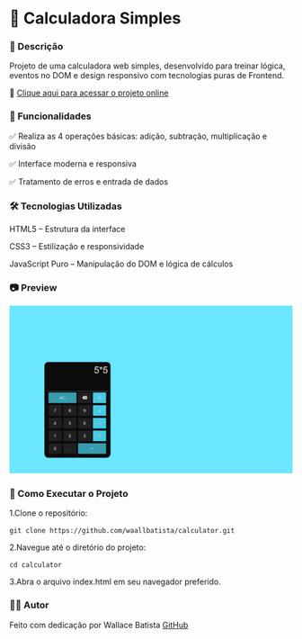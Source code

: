 # 🧮 Calculadora Simples



### 📌 Descrição
 Projeto de uma calculadora web simples, desenvolvido para treinar lógica, eventos no DOM e design responsivo com tecnologias puras de Frontend.
 
 🔗 [Clique aqui para acessar o projeto online](https://waallbatista.github.io/calculator/)

### 🚀 Funcionalidades
 ✅ Realiza as 4 operações básicas: adição, subtração, multiplicação e divisão
 
 ✅ Interface moderna e responsiva
 
 ✅ Tratamento de erros e entrada de dados

### 🛠️ Tecnologias Utilizadas

 HTML5 – Estrutura da interface
 
 CSS3 – Estilização e responsividade
 
 JavaScript Puro – Manipulação do DOM e lógica de cálculos

### 📷 Preview

![](https://github.com/waallbatista/calculator/blob/main/Captura%20de%20tela%202025-05-06%20170238.png)

### 📂 Como Executar o Projeto
 1.Clone o repositório:
 
    git clone https://github.com/waallbatista/calculator.git

 2.Navegue até o diretório do projeto:

    cd calculator

 3.Abra o arquivo index.html em seu navegador preferido.
 
### 🙋‍♂️ Autor
 Feito com dedicação por Wallace Batista
 [GitHub](https://github.com/waallbatista)
